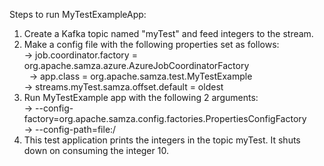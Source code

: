 Steps to run MyTestExampleApp: <br />
1. Create a Kafka topic named "myTest" and feed integers to the stream. <br />
2. Make a config file with the following properties set as follows:  <br />
  -> job.coordinator.factory = org.apache.samza.azure.AzureJobCoordinatorFactory <br />  
  -> app.class = org.apache.samza.test.MyTestExample <br />
  -> streams.myTest.samza.offset.default = oldest <br />
3. Run MyTestExample app with the following 2 arguments: <br />
  -> --config-factory=org.apache.samza.config.factories.PropertiesConfigFactory <br />
  -> --config-path=file:/<path to your config file> <br />
4. This test application prints the integers in the topic myTest. It shuts down on consuming the integer 10.  

